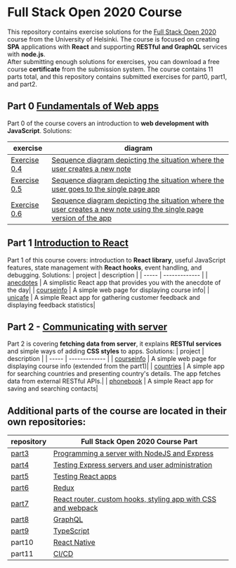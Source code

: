 # Full Stack Open 2020 Course

This repository contains exercise solutions for the [Full Stack Open 2020](https://fullstackopen.com/en) course from the University of Helsinki.
The course is focused on creating **SPA** applications with **React** and supporting **RESTful and GraphQL** services with **node.js**.  
After submitting enough solutions for exercises, you can download a free course **certificate** from the submission system.
The course contains 11 parts total, and this repository contains submitted exercises for part0, part1, and part2.


## Part 0 [Fundamentals of Web apps](https://fullstackopen.com/en/part0)
Part 0 of the course covers an introduction to **web development with JavaScript**.
Solutions: 

| exercise | diagram |
| ----- | ------------- |
| [Exercise 0.4](https://fullstackopen.com/en/part0/fundamentals_of_web_apps#exercises-0-1-0-6) | [Sequence diagram depicting the situation where the user creates a new note](./0.4.png)|
| [Exercise 0.5](https://fullstackopen.com/en/part0/fundamentals_of_web_apps#exercises-0-1-0-6) | [Sequence diagram depicting the situation where the user goes to the single page app ](./0.5.png)|
| [Exercise 0.6](https://fullstackopen.com/en/part0/fundamentals_of_web_apps#exercises-0-1-0-6) | [Sequence diagram depicting the situation where the user creates a new note using the single page version of the app ](./0.6.png)|


## Part 1 [Introduction to React](https://fullstackopen.com/en/part1)
Part 1 of this course covers: introduction to **React library**, useful JavaScript features, state management with **React hooks**, event handling, and debugging.
Solutions: 
| project | description |
| ----- | ------------- |
| [anecdotes](./part1/anecdotes) | A simplistic React app that provides you with the anecdote of the day|
| [courseinfo](./part1/courseinfo) | A simple web page for displaying course info|
| [unicafe](./part1/unicafe) | A simple React app for gathering customer feedback and displaying feedback statistics|


## Part 2 - [Communicating with server](https://fullstackopen.com/en/part2)
Part 2 is covering **fetching data from server**, it explains **RESTful services** and simple ways of adding **CSS styles** to apps.
Solutions: 
| project | description |
| ----- | ------------- |
| [courseinfo](./part1/courseinfo) | A simple web page for displaying course info (extended from the part1)|
| [countries](./part2/countries) | A simple app for searching countries and presenting country's details. The app fetches data from external RESTful APIs.|
| [phonebook](./part2/phonebook) | A simple React app for saving and searching contacts|


## Additional parts of the course are located in their own repositories:


| repository | Full Stack Open 2020 Course Part |
| ----- | ------------- |
| [part3](https://github.com/natasharp/fullstack2020-part3) | [Programming a server with NodeJS and Express](https://fullstackopen.com/en/part3) |
| [part4](https://github.com/natasharp/fullstack2020-part4) | [Testing Express servers and user administration](https://fullstackopen.com/en/part4) |
| [part5](https://github.com/natasharp/fullstack2020-part5) | [Testing React apps](https://fullstackopen.com/en/part5) |
| [part6](https://github.com/natasharp/fullstack2020-part6) | [Redux](https://fullstackopen.com/en/part6) |
| [part7](https://github.com/natasharp/fullstack2020-part7) | [React router, custom hooks, styling app with CSS and webpack](https://fullstackopen.com/en/part7) |
| [part8](https://github.com/natasharp/fullstack2020-part8) | [GraphQL](https://fullstackopen.com/en/part8) |
| [part9](https://github.com/natasharp/fullstack2020-part9) | [TypeScript](https://fullstackopen.com/en/part9) |
| part10 | [React Native](https://fullstackopen.com/en/part2) |
| part11 | [CI/CD](https://fullstackopen.com/en/part2) |

